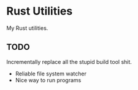 # Rust Utilities
My Rust utilities.

## TODO
Incrementally replace all the stupid build tool shit.

- Reliable file system watcher
- Nice way to run programs
